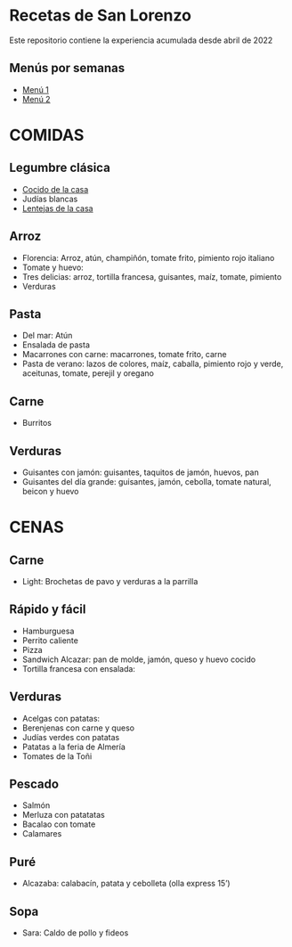 # Recetas de San Lorenzo

Este repositorio contiene la experiencia acumulada desde abril de 2022

## Menús por semanas

- [Menú 1](menu1.md)
- [Menú 2](menu2.md)



# COMIDAS

## Legumbre clásica
- [Cocido de la casa](cocido1.md)
- Judías blancas
- [Lentejas de la casa](lentejas1.md)

## Arroz 
- Florencia: Arroz, atún, champiñón, tomate frito, pimiento rojo italiano
- Tomate y huevo:
- Tres delicias: arroz, tortilla francesa, guisantes, maíz, tomate, pimiento
- Verduras

## Pasta
- Del mar: Atún
- Ensalada de pasta
- Macarrones con carne: macarrones, tomate frito, carne
- Pasta de verano: lazos de colores, maíz, caballa, pimiento rojo y verde, aceitunas, tomate, perejil y oregano

## Carne
- Burritos
## Verduras
- Guisantes con jamón: guisantes, taquitos de jamón, huevos, pan
- Guisantes del día grande: guisantes, jamón, cebolla, tomate natural, beicon y huevo




# CENAS

## Carne
- Light: Brochetas de pavo y verduras a la parrilla

## Rápido y fácil
- Hamburguesa
- Perrito caliente
- Pizza
- Sandwich Alcazar: pan de molde, jamón, queso y huevo cocido
- Tortilla francesa con ensalada:

## Verduras
- Acelgas con patatas:
- Berenjenas con carne y queso
- Judías verdes con patatas
- Patatas a la feria de Almería
- Tomates de la Toñi

## Pescado
- Salmón
- Merluza con patatatas
- Bacalao con tomate
- Calamares

## Puré
- Alcazaba: calabacín, patata y cebolleta (olla express 15’)

## Sopa
- Sara: Caldo de pollo y fideos
